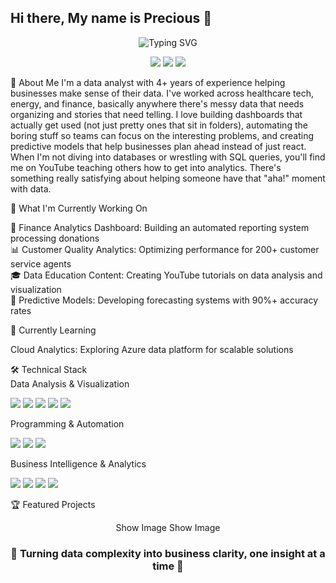 ## Hi there, My name is Precious 👋

<div align="center">
  <img src="https://readme-typing-svg.herokuapp.com?font=Fira+Code&pause=1000&color=2E9EF7&center=true&vCenter=true&width=435&lines=Data+Analyst+%7C+Business+Intelligence;Turning+Data+into+Actionable+Insights;4%2B+Years+in+Analytics+%26+Optimization;Power+BI+Certified+Professional" alt="Typing SVG" />
</div>
<p align="center">
  <a href="https://linkedin.com/in/precious-isioma-andrew-b935a9137"><img src="https://img.shields.io/badge/LinkedIn-Connect-blue?style=for-the-badge&logo=linkedin"></a>
  <a href="https://youtube.com/@issybi"><img src="https://img.shields.io/badge/YouTube-IssyBi-red?style=for-the-badge&logo=youtube"></a>
  <a href="mailto:preciousiandrew@gmail.com"><img src="https://img.shields.io/badge/Email-Contact-green?style=for-the-badge&logo=gmail"></a>
</p>

🚀 About Me
I'm a data analyst with 4+ years of experience helping businesses make sense of their data. I've worked across healthcare tech, energy, and finance, basically anywhere there's messy data that needs organizing and stories that need telling.
I love building dashboards that actually get used (not just pretty ones that sit in folders), automating the boring stuff so teams can focus on the interesting problems, and creating predictive models that help businesses plan ahead instead of just react.
When I'm not diving into databases or wrestling with SQL queries, you'll find me on YouTube teaching others how to get into analytics. There's something really satisfying about helping someone have that "aha!" moment with data.
      
🔭 What I'm Currently Working On

🏦 Finance Analytics Dashboard: Building an automated reporting system processing donations  
📊 Customer Quality Analytics: Optimizing performance for 200+ customer service agents  
🎓 Data Education Content: Creating YouTube tutorials on data analysis and visualization  
🤖 Predictive Models: Developing forecasting systems with 90%+ accuracy rates  


🌱 Currently Learning  

Cloud Analytics: Exploring Azure data platform for scalable solutions

<!-- 
💼 Recent Achievements
<div align="center">

| 📈 Business Impact | 🔧 Technical Achievement | 🎯 Process Improvement |
|:---:|:---:|:---:|
| 25% increase in repeat donations | Built automated ETL pipelines | 80% reduction in manual reporting |
| 22% reduction in complaints | 90% accuracy in market projections | 85% prevention of performance issues |
| £15,000+ annual cost savings | Real-time dashboards for 200+ agents | 50% faster audit preparation |

</div> -->

🛠️ Technical Stack  
Data Analysis & Visualization
<p>
  <img src="https://img.shields.io/badge/SQL-Intermediate-4479A1?style=flat&logo=mysql&logoColor=white">
  <img src="https://img.shields.io/badge/Power%20BI-Certified-F2C811?style=flat&logo=powerbi&logoColor=black">
  <img src="https://img.shields.io/badge/Excel-Advanced-217346?style=flat&logo=microsoft-excel&logoColor=white">
  <img src="https://img.shields.io/badge/Tableau-Intermediate-E97627?style=flat&logo=tableau&logoColor=white">
  <img src="https://img.shields.io/badge/LookerStudio-Expert-4285F4?style=flat&logo=looker&logoColor=white">
</p>
Programming & Automation
<p>
  <img src="https://img.shields.io/badge/Python-Learning-3776AB?style=flat&logo=python&logoColor=white">
  <img src="https://img.shields.io/badge/Apps%20Script-Expert-34A853?style=flat&logo=google&logoColor=white">
  <img src="https://img.shields.io/badge/JavaScript-Intermediate-F7DF1E?style=flat&logo=javascript&logoColor=black">
</p>
Business Intelligence & Analytics
<p>
  <img src="https://img.shields.io/badge/A%2FB%20Testing-Expert-FF6B6B?style=flat">
  <img src="https://img.shields.io/badge/Statistical%20Analysis-Advanced-4ECDC4?style=flat">
  <img src="https://img.shields.io/badge/Predictive%20Modeling-Intermediate-45B7D1?style=flat">
  <img src="https://img.shields.io/badge/KPI%20Development-Expert-96CEB4?style=flat">
</p>

🏆 Featured Projects
<div align="center">
Show Image
Show Image
</div>

<div align="center">
  <h3>💫 Turning data complexity into business clarity, one insight at a time 💫</h3>
</div>
